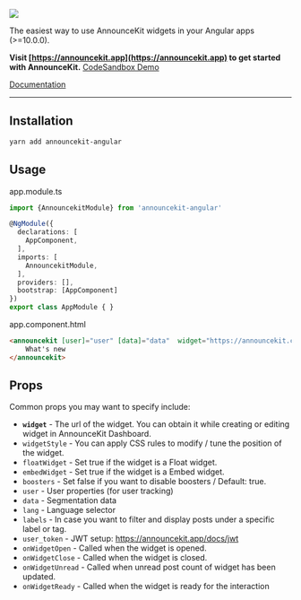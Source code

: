 ![](https://announcekit.app/images/logo@2x.png)

The easiest way to use AnnounceKit widgets in your Angular apps (>=10.0.0).

**Visit [https://announcekit.app](https://announcekit.app) to get started with AnnounceKit.**
[CodeSandbox Demo](https://codesandbox.io/s/announcekit-angular-u4nxq)

[Documentation](https://announcekit.app/docs/angular)
______
## Installation

```sh
yarn add announcekit-angular
```

## Usage

app.module.ts
```ts
import {AnnouncekitModule} from 'announcekit-angular'

@NgModule({
  declarations: [
    AppComponent,
  ],
  imports: [
    AnnouncekitModule,
  ],
  providers: [],
  bootstrap: [AppComponent]
})
export class AppModule { }
```


app.component.html
```html
<announcekit [user]="user" [data]="data"  widget="https://announcekit.co/widgets/v2/3xdhio">
    What's new
</announcekit>
```

## Props

Common props you may want to specify include:

- **`widget`** - The url of the widget. You can obtain it while creating or editing widget in AnnounceKit Dashboard.
- `widgetStyle` - You can apply CSS rules to modify / tune the position of the widget.
- `floatWidget` - Set true if the widget is a Float widget.
- `embedWidget` - Set true if the widget is a Embed widget.
- `boosters` - Set false if you want to disable boosters / Default: true.
- `user` - User properties (for user tracking)
- `data` - Segmentation data
- `lang` - Language selector
- `labels` -  In case you want to filter and display posts under a specific label or tag.
- `user_token` - JWT setup: https://announcekit.app/docs/jwt
- `onWidgetOpen` - Called when the widget is opened.
- `onWidgetClose` - Called when the widget is closed.
- `onWidgetUnread` - Called when unread post count of widget has been updated.
- `onWidgetReady` - Called when the widget is ready for the interaction
